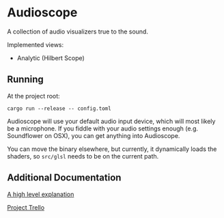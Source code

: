 Audioscope
==========

A collection of audio visualizers true to the sound.

Implemented views:

- Analytic (Hilbert Scope)

Running
-------

At the project root:

`cargo run --release -- config.toml`

Audioscope will use your default audio input device, which will most likely be a microphone. If you fiddle with your audio settings enough (e.g. Soundflower on OSX), you can get anything into Audioscope.

You can move the binary elsewhere, but currently, it dynamically loads the shaders, so `src/glsl` needs to be on the current path.

Additional Documentation
-------------

[A high level explanation](https://medium.com/@conundrumer/a-perceptually-meaningful-audio-visualizer-ee72051781bc#.p87d5rrxg)

[Project Trello](https://trello.com/b/je2p03G7/audioscope)
